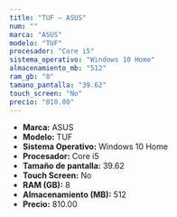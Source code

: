```yaml
---
title: "TUF — ASUS"
num: ""
marca: "ASUS"
modelo: "TUF"
procesador: "Core i5"
sistema_operativo: "Windows 10 Home"
almacenamiento_mb: "512"
ram_gb: "8"
tamano_pantalla: "39.62"
touch_screen: "No"
precio: "810.00"
---
```

<ul>
<li><strong>Marca:</strong> ASUS</li>
<li><strong>Modelo:</strong> TUF</li>
<li><strong>Sistema Operativo:</strong> Windows 10 Home</li>
<li><strong>Procesador:</strong> Core i5 </li>
<li><strong>Tamaño de pantalla:</strong> 39.62</li>
<li><strong>Touch Screen:</strong> No</li>
<li><strong>RAM (GB):</strong> 8</li>
<li><strong>Almacenamiento (MB):</strong> 512</li>
<li><strong>Precio:</strong> 810.00</li>
</ul>